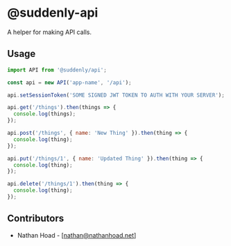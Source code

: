 # @suddenly-api

A helper for making API calls.

## Usage

```js
import API from '@suddenly/api';

const api = new API('app-name', '/api');

api.setSessionToken('SOME SIGNED JWT TOKEN TO AUTH WITH YOUR SERVER');

api.get('/things').then(things => {
  console.log(things);
});

api.post('/things', { name: 'New Thing' }).then(thing => {
  console.log(thing);
});

api.put('/things/1', { name: 'Updated Thing' }).then(thing => {
  console.log(thing);
});

api.delete('/things/1').then(thing => {
  console.log(thing);
});
```

## Contributors

- Nathan Hoad - [nathan@nathanhoad.net]
